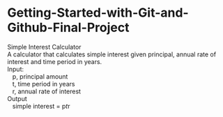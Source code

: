 # Getting-Started-with-Git-and-Github-Final-Project

Simple Interest Calculator  
A calculator that calculates simple interest given principal, annual rate of interest and time period in years.<br>
Input: <br />
   &nbsp;&nbsp; p, principal amount <br />
   &nbsp;&nbsp; t, time period in years <br />
   &nbsp;&nbsp; r, annual rate of interest <br>
Output <br />
   &nbsp;&nbsp; simple interest = p*t*r

